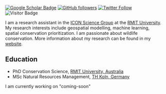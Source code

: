 [![Google Scholar Badge](https://img.shields.io/badge/Google-Scholar-lightgrey)](https://scholar.google.com.au/citations?user=84T_sVAAAAAJ&hl=en)
[![GitHub followers](https://img.shields.io/github/followers/wildeco?style=social)]()
[![Twitter Follow](https://img.shields.io/twitter/follow/geoconR?style=social)](https://twitter.com/geoconR)
![Visitor Badge](https://visitor-badge.laobi.icu/badge?page_id=wildeco.wildeco)

I am a research assistant in the [ICON Science Group](https://icon-science.org/) at the [RMIT University](https://www.rmit.edu.au/). My research interests include geospatial modelling, machine learning, spatial conservation prioritization. I am passionate about wildlife conservation. More information about my research can be found in my [website](wildeco.github.com). 

## Education
- PhD Conservation Science, [RMIT University, Australia](https://www.rmit.edu.au/)
- MSc Natural Resources Management, [TH Koln, Germany](https://www.th-koeln.de/en/spatial-development-and-infrastructure-systems/institute-for-technology-and-resources-management-in-the-tropics-and-subtropics_72473.php) 

I am currently working on "coming-soon" 
